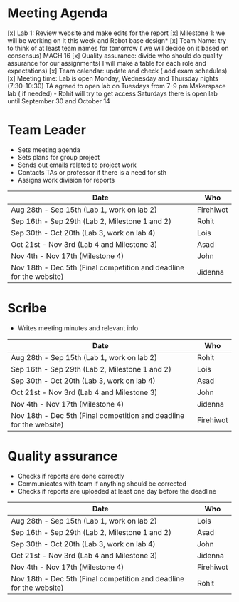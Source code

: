 # Meeting Agenda 

 [x] Lab 1: Review website and make edits for the report 
 [x] Milestone 1: we will be working on it this week and Robot base design*
 [x] Team Name: try to think of at least team names for tomorrow ( we will decide on it based on consensus) MACH 16
 [x] Quality assurance: divide who should do quality assurance for our assignments( I will make a table for each role and expectations)
 [x] Team calendar: update and check ( add exam schedules)
 [x] Meeting time: Lab is open Monday, Wednesday and Thursday nights (7:30-10:30)
   TA agreed to open lab on Tuesdays from 7-9 pm
   Makerspace lab ( if needed) - Rohit will try to get access
   Saturdays there is open lab until September 30 and October 14

# Team Leader
  * Sets meeting agenda
  * Sets plans for group project 
  * Sends out emails related to project work
  * Contacts TAs or professor if there is a need for sth
  * Assigns work division for reports 
  
  
Date|Who
------------ | -------------
Aug 28th - Sep 15th (Lab 1, work on lab 2)| Firehiwot
Sep 16th - Sep 29th (Lab 2, Milestone 1 and 2)| Rohit
Sep 30th - Oct 20th (Lab 3, work on lab 4)| Lois
Oct 21st - Nov 3rd (Lab 4 and Milestone 3)| Asad
Nov 4th - Nov 17th (Milestone 4)| John
Nov 18th - Dec 5th (Final competition and deadline for the website)| Jidenna


# Scribe
   * Writes meeting minutes and relevant info


Date | Who
------------ | -------------
Aug 28th - Sep 15th (Lab 1, work on lab 2) | Rohit
Sep 16th - Sep 29th (Lab 2, Milestone 1 and 2) | Lois
Sep 30th - Oct 20th (Lab 3, work on lab 4) | Asad
Oct 21st - Nov 3rd (Lab 4 and Milestone 3) | John
Nov 4th - Nov 17th (Milestone 4) | Jidenna
Nov 18th - Dec 5th (Final competition and deadline for the website) | Firehiwot


# Quality assurance 
   * Checks if reports are done correctly
   * Communicates with team if anything should be corrected
   * Checks if reports are uploaded at least one day before the deadline
   
  
Date | Who
------------ | -------------
Aug 28th - Sep 15th (Lab 1, work on lab 2)| Lois
Sep 16th - Sep 29th (Lab 2, Milestone 1 and 2)| Asad
Sep 30th - Oct 20th (Lab 3, work on lab 4)| John
Oct 21st - Nov 3rd (Lab 4 and Milestone 3)| Jidenna
Nov 4th - Nov 17th (Milestone 4)| Firehiwot
Nov 18th - Dec 5th (Final competition and deadline for the website)| Rohit


